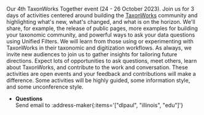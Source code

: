 Our 4th TaxonWorks Together event (24 - 26 October 2023). Join us for 3 days of activities centered around building the [TaxonWorks](http://taxonworks.org) community and highlighting what's new, what's changed, and what is on the horizon. We'll share, for example, the release of public pages, more examples for building your taxonomic community, and powerful ways to ask your data questions using Unified Filters. We will learn from those using or experimenting with TaxonWorks in their taxonomic and digitization workflows. As always, we invite new audiences to join us to gather insights for tailoring future directions. Expect lots of opportunities to ask questions, meet others, learn about TaxonWorks, and contribute to the work and conversation. These activities are open events and your feedback and contributions will make a difference. Some activities will be highly guided, some information style, and some unconference style.

- **Questions**\
  Send email to :address-maker{:items='["dlpaul", "illinois", "edu"]'}
